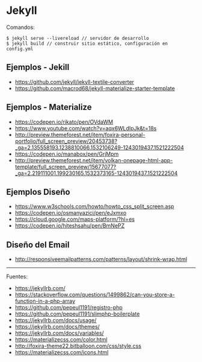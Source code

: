 # Jekyll

Comandos:

    $ jekyll serve --livereload // servidor de desarrollo
    $ jekyll build // construir sitio estático, configuración en config.yml

## Ejemplos - Jekill

+ https://github.com/jekyll/jekyll-textile-converter
+ https://github.com/macrod68/jekyll-materialize-starter-template

## Ejemplos - Materialize

+ https://codepen.io/rikato/pen/OVdaWM
+ https://www.youtube.com/watch?v=aqx6WLdIpJk&t=18s
+ http://preview.themeforest.net/item/foxira-personal-portfolio/full_screen_preview/20453738?_ga=2.135558193.1238810066.1532106249-1243019437.1521222504
+ https://codepen.io/manabox/pen/GrjMpm
+ http://preview.themeforest.net/item/volkan-onepage-html-app-template/full_screen_preview/15677077?_ga=2.219111001.199230165.1532373165-1243019437.1521222504


## Ejemplos Diseño

+ https://www.w3schools.com/howto/howto_css_split_screen.asp
+ https://codepen.io/osmanyazici/pen/eJxmxo
+ https://cloud.google.com/maps-platform/?hl=es
+ https://codepen.io/hiteshsahu/pen/BmNePZ

## Diseño del Email

+ http://responsiveemailpatterns.com/patterns/layout/shrink-wrap.html

---

Fuentes:

+ https://jekyllrb.com/
+ https://stackoverflow.com/questions/1499862/can-you-store-a-function-in-a-php-array
+ https://github.com/pepeul1191/registro-php
+ https://github.com/pepeul1191/slimphp-boilerplate
+ https://jekyllrb.com/docs/usage/
+ https://jekyllrb.com/docs/themes/
+ https://jekyllrb.com/docs/variables/
+ https://materializecss.com/color.html
+ http://foxira-theme22.bitballoon.com/css/style.css
+ https://materializecss.com/icons.html
